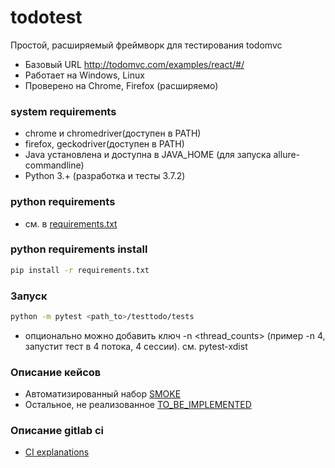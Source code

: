 # todotest

Простой, расширяемый фреймворк для тестирования todomvc
  - Базовый URL http://todomvc.com/examples/react/#/
  - Работает на Windows, Linux
  - Проверено на Chrome, Firefox (расширяемо)

### system requirements
  - chrome и chromedriver(доступен в PATH)
  - firefox, geckodriver(доступен в PATH)
  - Java установлена и доступна в JAVA_HOME (для запуска allure-commandline)
  - Python 3.+ (разработка и тесты 3.7.2)

### python requirements
  - см. в [requirements.txt](requirements.txt)
  
### python requirements install
```sh
pip install -r requirements.txt
```

### Запуск
```sh
python -m pytest <path_to>/testtodo/tests
```
 - опционально можно добавить ключ -n <thread_counts> (пример -n 4, запустит тест в 4 потока, 4 сессии). см. pytest-xdist


### Описание кейсов
 - Автоматизированный набор [SMOKE](info/automated.md)
 - Остальное, не реализованное [TO_BE_IMPLEMENTED](info/Not_implemented.md)

### Описание gitlab ci
 - [CI explanations](info/ci_explanations.md)